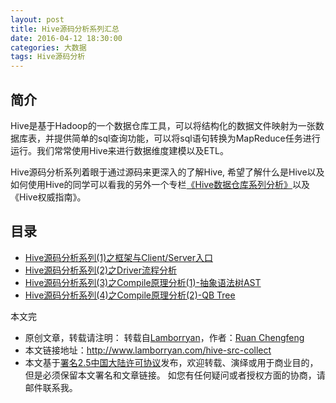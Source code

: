 ```yaml
---
layout: post
title: Hive源码分析系列汇总
date: 2016-04-12 18:30:00
categories: 大数据
tags: Hive源码分析
---
```


## 简介

Hive是基于Hadoop的一个数据仓库工具，可以将结构化的数据文件映射为一张数据库表，并提供简单的sql查询功能，可以将sql语句转换为MapReduce任务进行运行。我们常常使用Hive来进行数据维度建模以及ETL。

Hive源码分析系列着眼于通过源码来更深入的了解Hive, 希望了解什么是Hive以及如何使用Hive的同学可以看我的另外一个专栏[《Hive数据仓库系列分析》](<http://www.lamborryan.com/hive-warehouse/>)以及《Hive权威指南》。

## 目录

* [Hive源码分析系列(1)之框架与Client/Server入口](<http://www.lamborryan.com/hive-src-entrance>)
* [Hive源码分析系列(2)之Driver流程分析](<http://www.lamborryan.com/hive-src-driver>)
* [Hive源码分析系列(3)之Compile原理分析(1)-抽象语法树AST](<http://www.lamborryan.com/hive-src-compile>)
* [Hive源码分析系列(4)之Compile原理分析(2)-QB Tree](<http://www.lamborryan.com/hive-src-compile-2>)




本文完



* 原创文章，转载请注明： 转载自[Lamborryan](<http://www.lamborryan.com>)，作者：[Ruan Chengfeng](<http://www.lamborryan.com/about/>)
* 本文链接地址：http://www.lamborryan.com/hive-src-collect
* 本文基于[署名2.5中国大陆许可协议](<http://creativecommons.org/licenses/by/2.5/cn/>)发布，欢迎转载、演绎或用于商业目的，但是必须保留本文署名和文章链接。 如您有任何疑问或者授权方面的协商，请邮件联系我。
